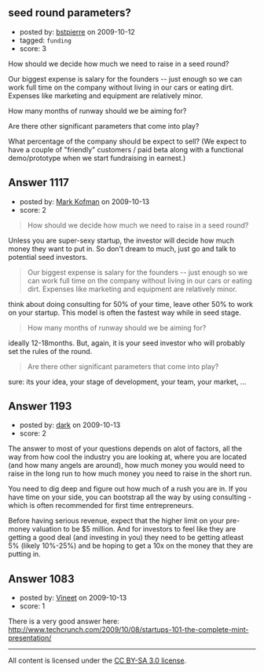 ## seed round parameters?

- posted by: [bstpierre](https://stackexchange.com/users/-1/546-bstpierre) on 2009-10-12
- tagged: `funding`
- score: 3

How should we decide how much we need to raise in a seed round?

Our biggest expense is salary for the founders -- just enough so we can work full time on the company without living in our cars or eating dirt. Expenses like marketing and equipment are relatively minor.

How many months of runway should we be aiming for?

Are there other significant parameters that come into play?

What percentage of the company should be expect to sell? (We expect to have a couple of "friendly" customers / paid beta along with a functional demo/prototype when we start fundraising in earnest.)


## Answer 1117

- posted by: [Mark Kofman](https://stackexchange.com/users/-1/186-mark-kofman) on 2009-10-13
- score: 2

> How should we decide how much we need to raise in a seed round?

Unless you are super-sexy startup, the investor will decide how much money they want to put in. So don't dream to much, just go and talk to potential seed investors. 

> Our biggest expense is salary for the founders -- just enough so we can work full time on 
> the company without living in our cars or eating dirt. Expenses like marketing and 
> equipment are relatively minor.

think about doing consulting for 50% of your time, leave other 50% to work on your startup.  This model is often the fastest way while in seed stage.

> How many months of runway should we be aiming for?

ideally 12-18months. But, again, it is your seed investor who will probably set the rules of the round.

>Are there other significant parameters that come into play?

sure: its your idea, your stage of development, your team, your market, ...


## Answer 1193

- posted by: [dark](https://stackexchange.com/users/-1/521-dark) on 2009-10-13
- score: 2

The answer to most of your questions depends on alot of factors, all the way from how cool the industry you are looking at, where you are located (and how many angels are around), how much money you would need to raise in the long run to how much money you need to raise in the short run.

You need to dig deep and figure out how much of a rush you are in. If you have time on your side, you can bootstrap all the way by using consulting - which is often recommended for first time entrepreneurs.

Before having serious revenue, expect that the higher limit on your pre-money valuation to be $5 million. And for investors to feel like they are getting a good deal (and investing in you) they need to be getting atleast 5% (likely 10%-25%) and be hoping to get a 10x on the money that they are putting in.


## Answer 1083

- posted by: [Vineet](https://stackexchange.com/users/-1/24-vineet) on 2009-10-13
- score: 1

There is a very good answer here: http://www.techcrunch.com/2009/10/08/startups-101-the-complete-mint-presentation/ 



---

All content is licensed under the [CC BY-SA 3.0 license](https://creativecommons.org/licenses/by-sa/3.0/).
